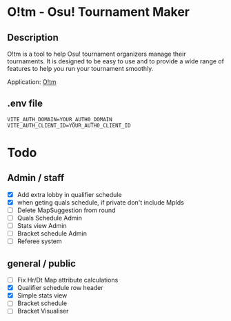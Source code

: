 # O!tm - Osu! Tournament Maker

## Description

O!tm is a tool to help Osu! tournament organizers manage their tournaments. It is designed to be easy to use and to provide a wide range of features to help you run your tournament smoothly.

Application: [O!tm](https://osu-tm.vercel.app)

## .env file

```
VITE_AUTH_DOMAIN=YOUR_AUTH0_DOMAIN
VITE_AUTH_CLIENT_ID=YOUR_AUTH0_CLIENT_ID

```

# Todo

## Admin / staff

- [x] Add extra lobby in qualifier schedule
- [x] when geting quals schedule, if private don't include MpIds
- [ ] Delete MapSuggestion from round
- [ ] Quals Schedule Admin
- [ ] Stats view Admin
- [ ] Bracket schedule Admin
- [ ] Referee system

## general / public

- [ ] Fix Hr/Dt Map attribute calculations
- [x] Qualifier schedule row header
- [x] Simple stats view
- [ ] Bracket schedule
- [ ] Bracket Visualiser
